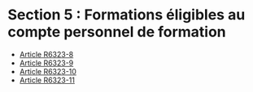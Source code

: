 # Section 5 : Formations éligibles au compte personnel de formation

* [Article R6323-8](./LEGIARTI000029535925.md)
* [Article R6323-9](./LEGIARTI000029535938.md)
* [Article R6323-10](./LEGIARTI000029535954.md)
* [Article R6323-11](./LEGIARTI000029535966.md)
